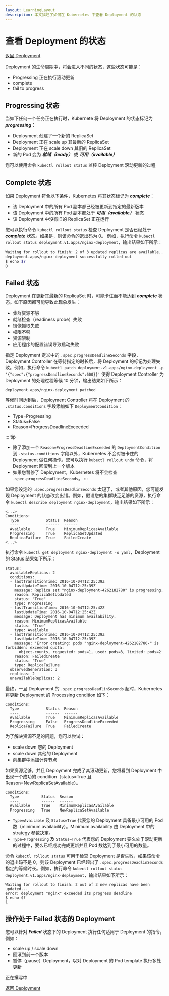 ```yaml
---
layout: LearningLayout
description: 本文描述了如何在 Kubernetes 中查看 Deployment 的状态
---
```


# 查看 Deployment 的状态

[返回 Deployment](./#deployment-概述)

Deployment 的生命周期中，将会进入不同的状态，这些状态可能是：
* Progressing 正在执行滚动更新
* complete
* fail to progress

<el-tabs type="border-card">

<el-tab-pane label="使用 kubectl 查看 Deployment 状态">

<h2>Progressing 状态</h2>

当如下任何一个任务正在执行时，Kubernete 将 Deployment 的状态标记为 ***progressing***：
* Deployment 创建了一个新的 ReplicaSet
* Deployment 正在 scale up 其最新的 ReplicaSet
* Deployment 正在 scale down 其旧的 ReplicaSet
* 新的 Pod 变为 ***就绪（ready）*** 或 ***可用（available）***

您可以使用命令 `kubectl rollout status` 监控 Deployment 滚动更新的过程

<h2>Complete 状态</h2>

如果 Deployment 符合以下条件，Kubernetes 将其状态标记为 ***complete***：
* 该 Deployment 中的所有 Pod 副本都已经被更新到指定的最新版本
* 该 Deployment 中的所有 Pod 副本都处于 ***可用（available）*** 状态
* 该 Deployment 中没有旧的 ReplicaSet 正在运行

您可以执行命令 `kubectl rollout status` 检查 Deployment 是否已经处于 ***complete*** 状态。如果是，则该命令的退出码为 0。
例如，执行命令 `kubectl rollout status deployment.v1.apps/nginx-deployment`，输出结果如下所示：

``` sh
Waiting for rollout to finish: 2 of 3 updated replicas are available...
deployment.apps/nginx-deployment successfully rolled out
$ echo $?
0
```

<h2>Failed 状态</h2>

Deployment 在更新其最新的 ReplicaSet 时，可能卡住而不能达到 ***complete*** 状态。如下原因都可能导致此现象发生：
* 集群资源不够
* 就绪检查（readiness probe）失败
* 镜像抓取失败
* 权限不够
* 资源限制
* 应用程序的配置错误导致启动失败

指定 Deployment 定义中的 `.spec.progressDeadlineSeconds` 字段，Deployment Controller 在等待指定的时长后，将 Deployment 的标记为处理失败。例如，执行命令 `kubectl patch deployment.v1.apps/nginx-deployment -p '{"spec":{"progressDeadlineSeconds":600}}'` 使得 Deployment Controller 为 Deployment 的处理过程等候 10 分钟，输出结果如下所示：

```
deployment.apps/nginx-deployment patched
```

等候时间达到后，Deployment Controller 将在 Deployment 的 `.status.conditions` 字段添加如下 `DeploymentCondition`：
* Type=Progressing
* Status=False
* Reason=ProgressDeadlineExceeded

::: tip
* 除了添加一个 `Reason=ProgressDeadlineExceeded` 的 `DeploymentCondition` 到 `.status.conditions` 字段以外，Kubernetes 不会对被卡住的 Deployment 做任何操作。您可以执行 `kubectl rollout undo` 命令，将 Deployment 回滚到上一个版本
* 如果您暂停了 Deployment，Kubernetes 将不会检查 `.spec.progressDeadlineSeconds`。
:::

如果您设定的 `.spec.progressDeadlinSeconds` 太短了，或者其他原因，您可能发现 Deployment 的状态改变出错。例如，假设您的集群缺乏足够的资源，执行命令 `kubectl describe deployment nginx-deployment`，输出结果如下所示：

```
<...>
Conditions:
  Type            Status  Reason
  ----            ------  ------
  Available       True    MinimumReplicasAvailable
  Progressing     True    ReplicaSetUpdated
  ReplicaFailure  True    FailedCreate
<...>
```

执行命令 `kubectl get deployment nginx-deployment -o yaml`，Deployment 的 Status 结果如下所示：
```
status:
  availableReplicas: 2
  conditions:
  - lastTransitionTime: 2016-10-04T12:25:39Z
    lastUpdateTime: 2016-10-04T12:25:39Z
    message: Replica set "nginx-deployment-4262182780" is progressing.
    reason: ReplicaSetUpdated
    status: "True"
    type: Progressing
  - lastTransitionTime: 2016-10-04T12:25:42Z
    lastUpdateTime: 2016-10-04T12:25:42Z
    message: Deployment has minimum availability.
    reason: MinimumReplicasAvailable
    status: "True"
    type: Available
  - lastTransitionTime: 2016-10-04T12:25:39Z
    lastUpdateTime: 2016-10-04T12:25:39Z
    message: 'Error creating: pods "nginx-deployment-4262182780-" is forbidden: exceeded quota:
      object-counts, requested: pods=1, used: pods=3, limited: pods=2'
    reason: FailedCreate
    status: "True"
    type: ReplicaFailure
  observedGeneration: 3
  replicas: 2
  unavailableReplicas: 2
```

最终，一旦 Deployment 的 `.spec.progressDeadlinSeconds` 超时，Kubernetes 将更新 Deployment 的 Processing condition 如下：

```
Conditions:
  Type            Status  Reason
  ----            ------  ------
  Available       True    MinimumReplicasAvailable
  Progressing     False   ProgressDeadlineExceeded
  ReplicaFailure  True    FailedCreate
```

为了解决资源不足的问题，您可以尝试：
* scale down 您的 Deployment
* scale down 其他的 Deployment
* 向集群中添加计算节点

如果资源足够，并且 Deployment 完成了其滚动更新，您将看到 Deployment 中出现一个成功的 condition（status=True 且 Reason=NewReplicaSetAvailable）。
```
Conditions:
  Type          Status  Reason
  ----          ------  ------
  Available     True    MinimumReplicasAvailable
  Progressing   True    NewReplicaSetAvailable
```

* `Type=Available` 及 `Status=True` 代表您的 Deployment 具备最小可用的 Pod 数（minimum availability）。Minimum availability 由 Deployment 中的 strategy 参数决定。
* `Type=Progressing` 及 `Status=True` 代表您的 Deployment 要么处于滚动更新的过程中，要么已经成功完成更新并且 Pod 数达到了最小可用的数量。

命令 `kubectl rollout status` 可用于检查 Deployment 是否失败，如果该命令的退出码不是 0，则该 Deployment 已经超出了  `.spec.progressDeadlinSeconds` 指定的等候时长。例如，执行命令 `kubectl rollout status deployment.v1.apps/nginx-deployment`，输出结果如下所示：

```
Waiting for rollout to finish: 2 out of 3 new replicas have been updated...
error: deployment "nginx" exceeded its progress deadline
$ echo $?
1
```

<h2>操作处于 Failed 状态的 Deployment</h2>

您可以针对 ***Failed*** 状态下的 Deployment 执行任何适用于 Deployment 的指令，例如：
* scale up / scale down
* 回滚到前一个版本
* 暂停（pause）Deployment，以对 Deployment 的 Pod template 执行多处更新

</el-tab-pane>

<el-tab-pane label="使用 Kuboard 查看 Deployment 状态">
正在撰写中

</el-tab-pane>

</el-tabs>

[返回 Deployment](./#deployment-概述)
